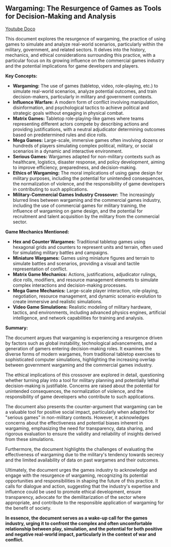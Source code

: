 ## Wargaming: The Resurgence of Games as Tools for Decision-Making and Analysis

[Youtube Doco](https://www.youtube.com/watch?v=lYaDXZ2MI-k)

This document explores the resurgence of wargaming, the practice of using games to simulate and analyze real-world scenarios, particularly within the military, government, and related sectors. It delves into the history, mechanics, and ethical considerations surrounding this practice, with a particular focus on its growing influence on the commercial games industry and the potential implications for game developers and players.

**Key Concepts:**

* **Wargaming:**  The use of games (tabletop, video, role-playing, etc.) to simulate real-world scenarios, analyze potential outcomes, and train decision-makers, particularly in military and government contexts.
* **Influence Warfare:** A modern form of conflict involving manipulation, disinformation, and psychological tactics to achieve political and strategic goals without engaging in physical combat.
* **Matrix Games:** Tabletop role-playing-like games where teams representing different actors compete by describing actions and providing justifications, with a neutral adjudicator determining outcomes based on predetermined rules and dice rolls.
* **Mega Games:** Large-scale, immersive games often involving dozens or hundreds of players simulating complex political, military, or social scenarios in a dynamic and interactive environment.
* **Serious Games:** Wargames adapted for non-military contexts such as healthcare, logistics, disaster response, and policy development, aiming to improve efficiency, preparedness, and decision-making.
* **Ethics of Wargaming:** The moral implications of using game design for military purposes, including the potential for unintended consequences, the normalization of violence, and the responsibility of game developers in contributing to such applications.
* **Military-Commercial Games Industry Crossover:** The increasingly blurred lines between wargaming and the commercial games industry, including the use of commercial games for military training, the influence of wargaming on game design, and the potential for recruitment and talent acquisition by the military from the commercial sector.

**Game Mechanics Mentioned:**

* **Hex and Counter Wargames:** Traditional tabletop games using hexagonal grids and counters to represent units and terrain, often used for simulating military battles and campaigns.
* **Miniature Wargames:** Games using miniature figures and terrain to simulate battles and scenarios, providing a visual and tactile representation of conflict.
* **Matrix Game Mechanics:** Actions, justifications, adjudicator rulings, dice rolls, modifiers, and resource management elements to simulate complex interactions and decision-making processes.
* **Mega Game Mechanics:** Large-scale player interaction, role-playing, negotiation, resource management, and dynamic scenario evolution to create immersive and realistic simulations.
* **Video Game Simulations:** Realistic modeling of military hardware, tactics, and environments, including advanced physics engines, artificial intelligence, and network capabilities for training and analysis.

**Summary:**

The document argues that wargaming is experiencing a resurgence driven by factors such as global instability, technological advancements, and a generation of gamers entering decision-making roles. It examines the diverse forms of modern wargames, from traditional tabletop exercises to sophisticated computer simulations, highlighting the increasing overlap between government wargaming and the commercial games industry. 

The ethical implications of this crossover are explored in detail, questioning whether turning play into a tool for military planning and potentially lethal decision-making is justifiable. Concerns are raised about the potential for unintended consequences, the normalization of violence, and the responsibility of game developers who contribute to such applications.

The document also presents the counter-argument that wargaming can be a valuable tool for positive social impact, particularly when adapted for "serious games" in non-military contexts. However, it acknowledges concerns about the effectiveness and potential biases inherent in wargaming, emphasizing the need for transparency, data sharing, and rigorous evaluation to ensure the validity and reliability of insights derived from these simulations. 

Furthermore, the document highlights the challenges of evaluating the effectiveness of wargaming due to the military's tendency towards secrecy and the limited availability of data on past wargames and their outcomes. 

Ultimately, the document urges the games industry to acknowledge and engage with the resurgence of wargaming, recognizing its potential opportunities and responsibilities in shaping the future of this practice. It calls for dialogue and action, suggesting that the industry's expertise and influence could be used to promote ethical development, ensure transparency, advocate for the demilitarization of the sector where appropriate, and contribute to the responsible application of wargaming for the benefit of society.

**In essence, the document serves as a wake-up call for the games industry, urging it to confront the complex and often uncomfortable relationship between play, simulation, and the potential for both positive and negative real-world impact, particularly in the context of war and conflict.** 
